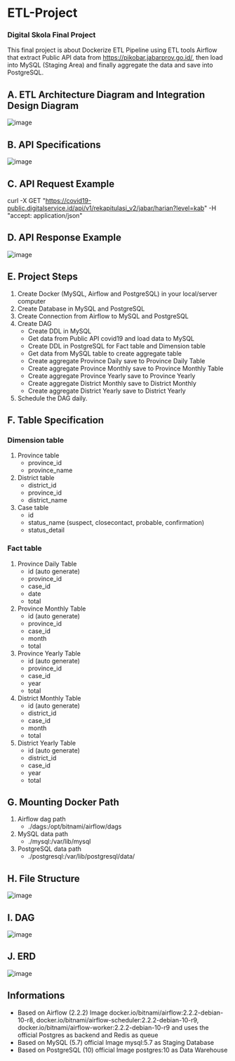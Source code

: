 # ETL-Project
### Digital Skola Final Project

This final project is about Dockerize ETL Pipeline using ETL tools Airflow that extract 
Public API data from https://pikobar.jabarprov.go.id/, then load into MySQL (Staging Area) and finally
aggregate the data and save into PostgreSQL.

## A. ETL Architecture Diagram and Integration Design Diagram
![image](https://user-images.githubusercontent.com/80158731/146135360-5261f681-a973-48bd-b9a0-3821dce05e64.png)

## B. API Specifications
![image](https://user-images.githubusercontent.com/80158731/146136884-0aa6176a-cb54-478d-a5b3-ce6d04b726cc.png)

## C. API Request Example
curl -X GET "https://covid19-public.digitalservice.id/api/v1/rekapitulasi_v2/jabar/harian?level=kab" -H "accept: application/json"

## D. API Response Example
![image](https://user-images.githubusercontent.com/80158731/146137091-6e7eff55-9699-4684-bf1f-65b717538c6d.png)

## E. Project Steps
1. Create Docker (MySQL, Airflow and PostgreSQL) in your local/server computer
2. Create Database in MySQL and PostgreSQL
3. Create Connection from Airflow to MySQL and PostgreSQL
4. Create DAG
    - Create DDL in MySQL
    - Get data from Public API covid19 and load data to MySQL
    - Create DDL in PostgreSQL for Fact table and Dimension table
    - Get data from MySQL table to create aggregate table
    - Create aggregate Province Daily save to Province Daily Table
    - Create aggregate Province Monthly save to Province Monthly Table
    - Create aggregate Province Yearly save to Province Yearly
    - Create aggregate District Monthly save to District Monthly
    - Create aggregate District Yearly save to District Yearly
5. Schedule the DAG daily.

## F. Table Specification
### Dimension table
1. Province table
    - province_id
    - province_name
2. District table
    - district_id
    - province_id
    - district_name
3. Case table
    - id
    - status_name (suspect, closecontact, probable, confirmation)
    - status_detail

### Fact table
1. Province Daily Table
    - id (auto generate)
    - province_id
    - case_id
    - date
    - total
2. Province Monthly Table
    - id (auto generate)
    - province_id
    - case_id
    - month
    - total
3. Province Yearly Table
    - id (auto generate)
    - province_id
    - case_id
    - year
    - total
4. District Monthly Table
    - id (auto generate)
    - district_id
    - case_id
    - month
    - total
5. District Yearly Table
    - id (auto generate)
    - district_id
    - case_id
    - year
    - total

## G. Mounting Docker Path
1. Airflow dag path
    - ./dags:/opt/bitnami/airflow/dags
3. MySQL data path
    - ./mysql:/var/lib/mysql
5. PostgreSQL data path
    - ./postgresql:/var/lib/postgresql/data/
    
## H. File Structure
![image](https://user-images.githubusercontent.com/80158731/146139828-d3d97738-ad5a-47f2-95db-aa558d053db2.png)

## I. DAG
![image](https://user-images.githubusercontent.com/80158731/146185138-b4310b6b-f40a-4b8f-91a4-f10bd3f143ec.png)

## J. ERD
![image](https://user-images.githubusercontent.com/80158731/146631287-4a1494ec-cd31-40ac-b63d-0cb2d25c40ff.png)

## Informations
- Based on Airflow (2.2.2) Image docker.io/bitnami/airflow:2.2.2-debian-10-r8, docker.io/bitnami/airflow-scheduler:2.2.2-debian-10-r9, docker.io/bitnami/airflow-worker:2.2.2-debian-10-r9 and uses the official Postgres as backend and Redis as queue
- Based on MySQL (5.7) official Image mysql:5.7 as Staging Database
- Based on PostgreSQL (10) official Image postgres:10 as Data Warehouse
